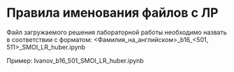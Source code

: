 # Правила именования файлов с ЛР

Файл загружаемого решения лабораторной работы необходимо назвать в соответствии с форматом: 
<Фамилия_на_английском>\_b16\_<501, 511>\_SMOI_LR_huber.ipynb

Пример: Ivanov_b16_501_SMOI_LR_huber.ipynb


